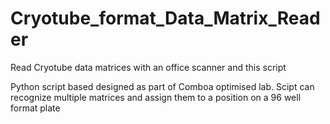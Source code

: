 # Cryotube_format_Data_Matrix_Reader
Read Cryotube data matrices with an office scanner and this script

Python script based designed as part of Comboa optimised lab.
Scipt can recognize multiple matrices and assign them to a position on a 96 well format plate
